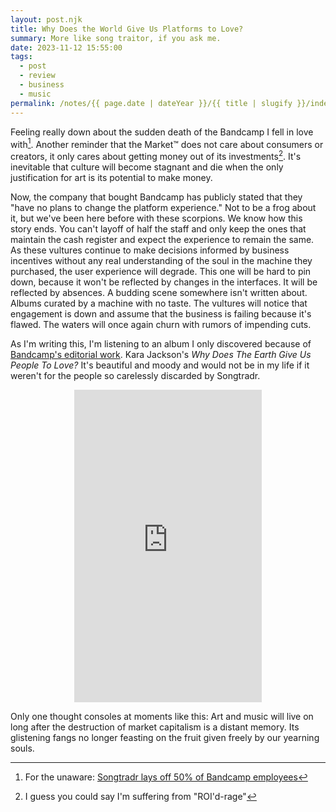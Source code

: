 ```yaml
---
layout: post.njk
title: Why Does the World Give Us Platforms to Love?
summary: More like song traitor, if you ask me.
date: 2023-11-12 15:55:00
tags:
  - post
  - review
  - business
  - music
permalink: /notes/{{ page.date | dateYear }}/{{ title | slugify }}/index.html
---
```


Feeling really down about the sudden death of the Bandcamp I fell in love with[^1]. Another reminder that the Market™ does not care about consumers or creators, it only cares about getting money out of its investments[^2]. It's inevitable that culture will become stagnant and die when the only justification for art is its potential to make money.

Now, the company that bought Bandcamp has publicly stated that they "have no plans to change the platform experience." Not to be a frog about it, but we've been here before with these scorpions. We know how this story ends. You can't layoff of half the staff and only keep the ones that maintain the cash register and expect the experience to remain the same. As these vultures continue to make decisions informed by business incentives without any real understanding of the soul in the machine they purchased, the user experience will degrade. This one will be hard to pin down, because it won't be reflected by changes in the interfaces. It will be reflected by absences. A budding scene somewhere isn't written about. Albums curated by a machine with no taste. The vultures will notice that engagement is down and assume that the business is failing because it's flawed. The waters will once again churn with rumors of impending cuts.

As I'm writing this, I'm listening to an album I only discovered because of [Bandcamp's editorial work](https://daily.bandcamp.com/album-of-the-day/kara-jackson-why-does-the-earth-give-us-people-to-love-review). Kara Jackson's _Why Does The Earth Give Us People To Love?_ It's beautiful and moody and would not be in my life if it weren't for the people so carelessly discarded by Songtradr.

<div align=center><iframe style="border: 0; height: 500px;" src="https://bandcamp.com/EmbeddedPlayer/album=1829566835/size=large/bgcol=ffffff/linkcol=333333/artwork=small/transparent=true/" seamless><a href="https://karajackson.bandcamp.com/album/why-does-the-earth-give-us-people-to-love">Why Does The Earth Give Us People To Love? by Kara Jackson</a></iframe></div>

Only one thought consoles at moments like this: Art and music will live on long after the destruction of market capitalism is a distant memory. Its glistening fangs no longer feasting on the fruit given freely by our yearning souls.

[^1]: For the unaware: [Songtradr lays off 50% of Bandcamp employees](https://www.theverge.com/2023/10/16/23919551/bandcamp-layoffs-epic-songtradr)
[^2]: I guess you could say I'm suffering from "ROI'd-rage"
